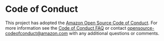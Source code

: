 # Code of Conduct

This project has adopted the [Amazon Open Source Code of Conduct](https://aws.github.io/code-of-conduct).
For more information see the [Code of Conduct FAQ](https://aws.github.io/code-of-conduct-faq) or contact
[opensource-codeofconduct@amazon.com](mailto:opensource-codeofconduct@amazon.com) with any additional questions or comments.
